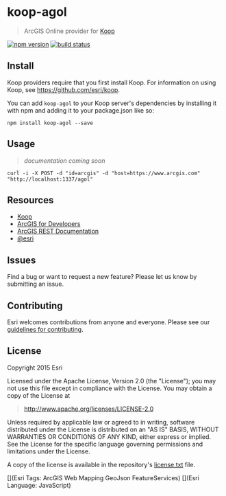 # koop-agol

> ArcGIS Online provider for [Koop](https://github.com/Esri/koop)

[![npm version][npm-img]][npm-url]
[![build status][travis-img]][travis-url]

[npm-img]: https://img.shields.io/npm/v/koop-agol.svg?style=flat-square
[npm-url]: https://www.npmjs.com/package/koop-agol
[travis-img]: https://img.shields.io/travis/koopjs/koop-agol.svg?style=flat-square
[travis-url]: https://travis-ci.org/koopjs/koop-agol

## Install

Koop providers require that you first install Koop. For information on using Koop, see https://github.com/esri/koop.

You can add `koop-agol` to your Koop server's dependencies by installing it with npm and adding it to your package.json like so:

```
npm install koop-agol --save
```

## Usage

> *documentation coming soon*

```
curl -i -X POST -d "id=arcgis" -d "host=https://www.arcgis.com" "http://localhost:1337/agol"
```

## Resources

* [Koop](https://github.com/Esri/koop)
* [ArcGIS for Developers](http://developers.arcgis.com)
* [ArcGIS REST Documentation](http://resources.arcgis.com/en/help/arcgis-rest-api/)
* [@esri](http://twitter.com/esri)

## Issues

Find a bug or want to request a new feature?  Please let us know by submitting an issue.

## Contributing

Esri welcomes contributions from anyone and everyone. Please see our [guidelines for contributing](https://github.com/esri/contributing).

## License

Copyright 2015 Esri

Licensed under the Apache License, Version 2.0 (the "License");
you may not use this file except in compliance with the License.
You may obtain a copy of the License at

> http://www.apache.org/licenses/LICENSE-2.0

Unless required by applicable law or agreed to in writing, software
distributed under the License is distributed on an "AS IS" BASIS,
WITHOUT WARRANTIES OR CONDITIONS OF ANY KIND, either express or implied.
See the License for the specific language governing permissions and
limitations under the License.

A copy of the license is available in the repository's [license.txt](license.txt) file.

[](Esri Tags: ArcGIS Web Mapping GeoJson FeatureServices)
[](Esri Language: JavaScript)
